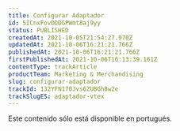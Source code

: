 ```yaml
---
title: Configurar Adaptador
id: 5ICnxFovDDDGPWmt8aj9yy
status: PUBLISHED
createdAt: 2021-10-05T21:54:27.970Z
updatedAt: 2021-10-06T16:21:21.766Z
publishedAt: 2021-10-06T16:21:21.766Z
firstPublishedAt: 2021-10-06T16:13:39.161Z
contentType: trackArticle
productTeam: Marketing & Merchandising
slug: configurar-adaptador
trackId: 132YFN170Jvs6ZUBGh8w2e
trackSlugES: adaptador-vtex
---
```


<div class="alert alert-warning">
  <p>Este contenido sólo está disponible en portugués.</p>
</div>
